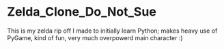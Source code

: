 # Zelda_Clone_Do_Not_Sue
This is my zelda rip off I made to initially learn Python; makes heavy use of PyGame, kind of fun, very much overpowerd main character :)
